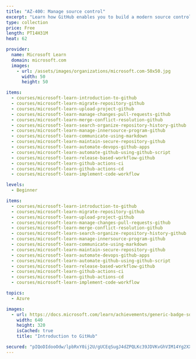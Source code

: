 ```yaml
---
title: "AZ-400: Manage source control"
excerpt: "Learn how GitHub enables you to build a modern source control strategy that fosters collaboration and enables you to automate your build and deployment processes.\nTake this learning path to help prepare for Exam AZ-400: Designing and Implementing Microsoft DevOps Solutions."
type: collection
price: Free
length: PT14H31M
heat: 62

provider:
  name: Microsoft Learn
  domain: microsoft.com
  images:
    - url: /assets/images/organizations/microsoft.com-50x50.jpg
      width: 50
      height: 50

items:
  - courses/microsoft-learn-introduction-to-github
  - courses/microsoft-learn-migrate-repository-github
  - courses/microsoft-learn-upload-project-github
  - courses/microsoft-learn-manage-changes-pull-requests-github
  - courses/microsoft-learn-merge-conflict-resolution-github
  - courses/microsoft-learn-search-organize-repository-history-github
  - courses/microsoft-learn-manage-innersource-program-github
  - courses/microsoft-learn-communicate-using-markdown
  - courses/microsoft-learn-maintain-secure-repository-github
  - courses/microsoft-learn-automate-devops-github-apps
  - courses/microsoft-learn-automate-github-using-github-script
  - courses/microsoft-learn-release-based-workflow-github
  - courses/microsoft-learn-github-actions-ci
  - courses/microsoft-learn-github-actions-cd
  - courses/microsoft-learn-implement-code-workflow

levels:
  - Beginner

items:
  - courses/microsoft-learn-introduction-to-github
  - courses/microsoft-learn-migrate-repository-github
  - courses/microsoft-learn-upload-project-github
  - courses/microsoft-learn-manage-changes-pull-requests-github
  - courses/microsoft-learn-merge-conflict-resolution-github
  - courses/microsoft-learn-search-organize-repository-history-github
  - courses/microsoft-learn-manage-innersource-program-github
  - courses/microsoft-learn-communicate-using-markdown
  - courses/microsoft-learn-maintain-secure-repository-github
  - courses/microsoft-learn-automate-devops-github-apps
  - courses/microsoft-learn-automate-github-using-github-script
  - courses/microsoft-learn-release-based-workflow-github
  - courses/microsoft-learn-github-actions-ci
  - courses/microsoft-learn-github-actions-cd
  - courses/microsoft-learn-implement-code-workflow

topics:
  - Azure

images:
  - url: https://docs.microsoft.com/learn/achievements/generic-badge-social.png
    width: 640
    height: 320
    isCached: true
    title: "Introduction to GitHub"

secured: "pIQoDIdooOdw/lpbRxY0ij2U/gUCEqSugJ4dZPQLKc39JDVKvGhVIM14Yg2XXHs5P0JrznfkMlVAYET3RGeemQOcqfRYAyoNrL8evgVe9dfn+kf5ZfeANZ7eQTULRehi7hEvA2dsGINYBar7Ms/vUQ2wILsVbu9G032qtKibRr/+j7zpVBKZ7gDnDctgrCbvkYlnIAOy8OKIUv+pHx416CxTB4d4c2bgsBNLmrm4FQLxCo0nH491IAy/gY5+arN5aGXNmFNArI27P2XPxb/Qrwh7lFIS9xTYDmY2zVo5QPd1h7+c4m1a7atiQqB47H8DxhsODN3n5NI1gb6mdZms5g==;+60S5IgyoK+gw0ggOS0mGQ=="
---
```


